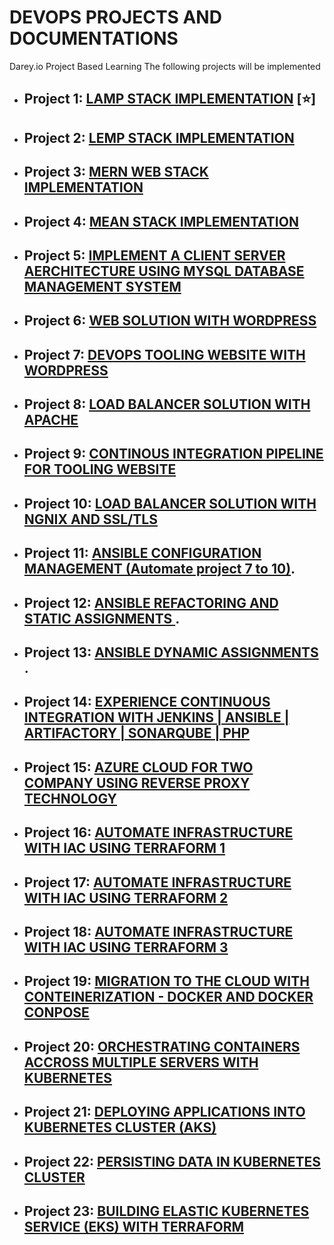 # DEVOPS PROJECTS AND DOCUMENTATIONS
Darey.io Project Based Learning
The following projects will be implemented

- ## Project 1: [ LAMP STACK IMPLEMENTATION](./project-01/) [⭐]
- ## Project 2: [LEMP STACK IMPLEMENTATION](./project-02/)
- ## Project 3: [MERN WEB STACK IMPLEMENTATION](./project-03/)
- ## Project 4: [MEAN STACK IMPLEMENTATION](./project-04)
- ## Project 5: [IMPLEMENT A CLIENT SERVER AERCHITECTURE USING MYSQL DATABASE MANAGEMENT SYSTEM](./project-05/)
- ## Project 6: [ WEB SOLUTION WITH WORDPRESS](./project-06/)
- ## Project 7: [ DEVOPS TOOLING WEBSITE WITH WORDPRESS](./project-07/)
- ## Project 8: [ LOAD BALANCER SOLUTION WITH APACHE](./project-08)
- ## Project 9: [CONTINOUS INTEGRATION PIPELINE FOR TOOLING WEBSITE](./project-09)
- ## Project 10: [ LOAD BALANCER SOLUTION WITH NGNIX AND SSL/TLS](./project-10)
- ## Project 11: [ ANSIBLE CONFIGURATION MANAGEMENT (Automate project 7 to 10)](./project-11).
- ## Project 12: [ ANSIBLE REFACTORING AND STATIC ASSIGNMENTS ](./project-12).
- ## Project 13: [ ANSIBLE DYNAMIC ASSIGNMENTS ](./project-13).
- ## Project 14: [ EXPERIENCE CONTINUOUS INTEGRATION WITH JENKINS | ANSIBLE | ARTIFACTORY | SONARQUBE | PHP](./project-14)
- ## Project 15: [ AZURE CLOUD FOR TWO COMPANY USING REVERSE PROXY TECHNOLOGY ](./project-15)
- ## Project 16: [ AUTOMATE INFRASTRUCTURE WITH IAC USING TERRAFORM 1](./project-16)
- ## Project 17: [ AUTOMATE INFRASTRUCTURE WITH IAC USING TERRAFORM 2](./project-17)
- ## Project 18: [ AUTOMATE INFRASTRUCTURE WITH IAC USING TERRAFORM 3](./project-18)
- ## Project 19: [ MIGRATION TO THE CLOUD WITH CONTEINERIZATION  - DOCKER AND DOCKER CONPOSE](./project-19)
- ## Project 20: [ ORCHESTRATING CONTAINERS ACCROSS MULTIPLE SERVERS WITH KUBERNETES](./project-20)
- ## Project 21: [ DEPLOYING APPLICATIONS INTO KUBERNETES CLUSTER (AKS)](./project-21)
- ## Project 22: [PERSISTING DATA IN KUBERNETES CLUSTER](./project-22)
- ## Project 23: [ BUILDING ELASTIC KUBERNETES SERVICE (EKS) WITH TERRAFORM](./project-23)
